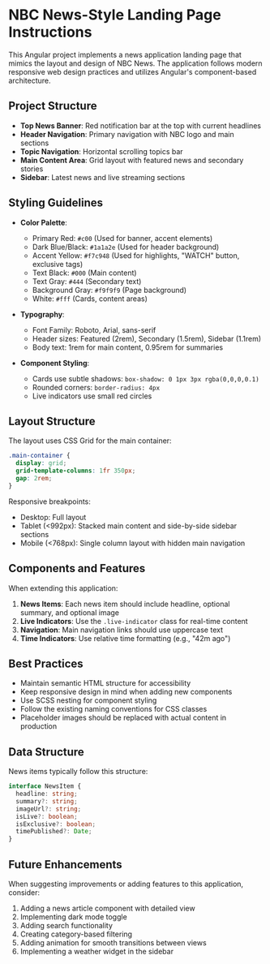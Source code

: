 <!-- Use this file to provide workspace-specific custom instructions to Copilot. For more details, visit https://code.visualstudio.com/docs/copilot/copilot-customization#_use-a-githubcopilotinstructionsmd-file -->

# NBC News-Style Landing Page Instructions

This Angular project implements a news application landing page that mimics the layout and design of NBC News. The application follows modern responsive web design practices and utilizes Angular's component-based architecture.

## Project Structure

- **Top News Banner**: Red notification bar at the top with current headlines
- **Header Navigation**: Primary navigation with NBC logo and main sections
- **Topic Navigation**: Horizontal scrolling topics bar
- **Main Content Area**: Grid layout with featured news and secondary stories
- **Sidebar**: Latest news and live streaming sections

## Styling Guidelines

- **Color Palette**:
  - Primary Red: `#c00` (Used for banner, accent elements)
  - Dark Blue/Black: `#1a1a2e` (Used for header background)
  - Accent Yellow: `#f7c948` (Used for highlights, "WATCH" button, exclusive tags)
  - Text Black: `#000` (Main content)
  - Text Gray: `#444` (Secondary text)
  - Background Gray: `#f9f9f9` (Page background)
  - White: `#fff` (Cards, content areas)

- **Typography**:
  - Font Family: Roboto, Arial, sans-serif
  - Header sizes: Featured (2rem), Secondary (1.5rem), Sidebar (1.1rem)
  - Body text: 1rem for main content, 0.95rem for summaries

- **Component Styling**:
  - Cards use subtle shadows: `box-shadow: 0 1px 3px rgba(0,0,0,0.1)`
  - Rounded corners: `border-radius: 4px`
  - Live indicators use small red circles

## Layout Structure

The layout uses CSS Grid for the main container:
```scss
.main-container {
  display: grid;
  grid-template-columns: 1fr 350px;
  gap: 2rem;
}
```

Responsive breakpoints:
- Desktop: Full layout
- Tablet (<992px): Stacked main content and side-by-side sidebar sections
- Mobile (<768px): Single column layout with hidden main navigation

## Components and Features

When extending this application:

1. **News Items**: Each news item should include headline, optional summary, and optional image
2. **Live Indicators**: Use the `.live-indicator` class for real-time content
3. **Navigation**: Main navigation links should use uppercase text
4. **Time Indicators**: Use relative time formatting (e.g., "42m ago")

## Best Practices

- Maintain semantic HTML structure for accessibility
- Keep responsive design in mind when adding new components
- Use SCSS nesting for component styling
- Follow the existing naming conventions for CSS classes
- Placeholder images should be replaced with actual content in production

## Data Structure

News items typically follow this structure:
```typescript
interface NewsItem {
  headline: string;
  summary?: string;
  imageUrl?: string;
  isLive?: boolean;
  isExclusive?: boolean;
  timePublished?: Date;
}
```

## Future Enhancements

When suggesting improvements or adding features to this application, consider:

1. Adding a news article component with detailed view
2. Implementing dark mode toggle
3. Adding search functionality
4. Creating category-based filtering
5. Adding animation for smooth transitions between views
6. Implementing a weather widget in the sidebar